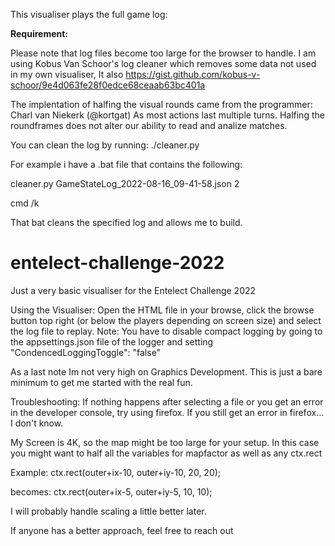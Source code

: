 This visualiser plays the full game log:

**Requirement:**

Please note that log files become too large for the browser to handle. 
I am using Kobus Van Schoor's log cleaner which removes some data not used in  my own visualiser, It also 
https://gist.github.com/kobus-v-schoor/9e4d063fe28f0edce68ceaab63bc401a

The implentation of halfing the visual rounds came from the programmer: Charl van Niekerk (@kortgat)
As most actions last multiple turns. Halfing the roundframes does not alter our ability to read and analize matches.

You can clean the log by running: ./cleaner.py <log file> <step>

For example i have a .bat file that contains the following:

cleaner.py GameStateLog_2022-08-16_09-41-58.json 2

cmd /k 

That bat cleans the specified log and allows me to build. 

# entelect-challenge-2022
Just a very basic visualiser for the Entelect Challenge 2022

Using the Visualiser:
Open the HTML file in your browse, click the browse button top right (or below the players depending on screen size) and select the log file to replay.
Note: You have to disable compact logging by going to the appsettings.json file of the logger and setting "CondencedLoggingToggle":  "false"

As a last note Im not very high on Graphics Development. 
This is just a bare minimum to get me started with the real fun. 


Troubleshooting:
If nothing happens after selecting a file or you get an error in the developer console, try using firefox. If you still get an error in firefox... I don't know.

My Screen is 4K, so the map might be too large for your setup. 
In this case you might want to half all the variables for mapfactor as well as any ctx.rect

Example:
ctx.rect(outer+ix-10, outer+iy-10, 20, 20);

becomes:
ctx.rect(outer+ix-5, outer+iy-5, 10, 10);

I will probably handle scaling a little better later. 

If anyone has a better approach, feel free to reach out
